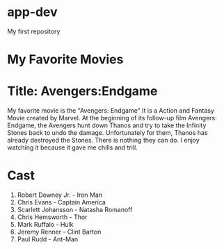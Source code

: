 # app-dev
My first repository
# My Favorite Movies
# Title: Avengers:Endgame
My favorite movie is the "Avengers: Endgame" It is a Action and Fantasy Movie created by Marvel. At the beginning of its follow-up film Avengers: Endgame, the Avengers hunt down Thanos and try to take the Infinity Stones back to undo the damage. Unfortunately for them, Thanos has already destroyed the Stones. There is nothing they can do. I enjoy watching it because it gave me chills and trill.
# Cast
1. Robert Downey Jr. - Iron Man
2. Chris Evans - Captain America
3. Scarlett Johansson - Natasha Romanoff
4. Chris Hemsworth - Thor
5. Mark Ruffalo - Hulk
6. Jeremy Renner - Clint Barton
7. Paul Rudd - Ant-Man
